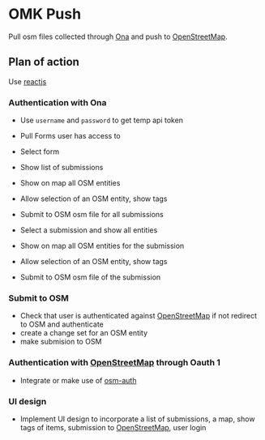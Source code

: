 # OMK Push

Pull osm files collected through [Ona](ona.io) and push to [OpenStreetMap](https://www.openstreetmap.org).

## Plan of action

Use [reactjs](https://facebook.github.io/react/)

### Authentication with Ona

- Use `username` and `password` to get temp api token
- Pull Forms user has access to
- Select form
- Show list of submissions
- Show on map all OSM entities
- Allow selection of an OSM entity, show tags
- Submit to OSM osm file for all submissions

- Select a submission and show all entities
- Show on map all OSM entities for the submission
- Allow selection of an OSM entity, show tags
- Submit to OSM osm file of the submission

### Submit to OSM

- Check that user is authenticated against [OpenStreetMap](https://www.openstreetmap.org)
 if not redirect to OSM and authenticate
- create a change set for an OSM entity
- make submision to OSM

### Authentication with [OpenStreetMap](https://www.openstreetmap.org) through Oauth 1

- Integrate or make use of [osm-auth](https://github.com/osmlab/osm-auth)

### UI design
- Implement UI design to incorporate a list of submissions, a map, show tags of items,
 submission to [OpenStreetMap](https://www.openstreetmap.org), user login

